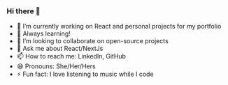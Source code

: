 ### Hi there 👋
<!--
**fradelycodes/fradelycodes** is a ✨ _special_ ✨ repository because its `README.md` (this file) appears on your GitHub profile.
-->
- 🔭 I’m currently working on React and personal projects for my portfolio
- 🌱 Always learning!
- 👯 I’m looking to collaborate on open-source projects
- 💬 Ask me about React/NextJs
- 📫 How to reach me: LinkedIn, GitHub
- 😄 Pronouns: She/Her/Hers
- ⚡ Fun fact: I love listening to music while I code

